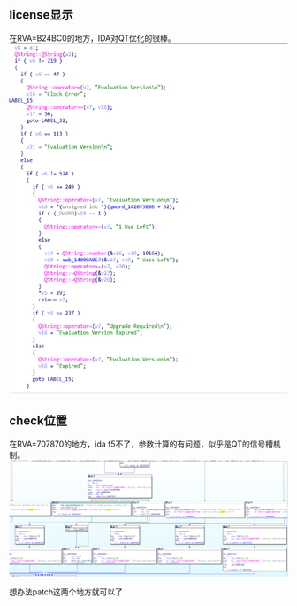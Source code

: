 ## license显示
在RVA=B24BC0的地方，IDA对QT优化的很棒。
![license](2019-08-27-00-41-23.png)

## check位置
在RVA=707870的地方，ida f5不了，参数计算的有问题，似乎是QT的信号槽机制。
![check](2019-08-27-01-03-53.png)

想办法patch这两个地方就可以了